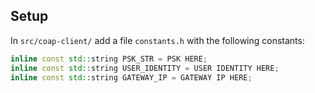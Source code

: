 ## Setup

In `src/coap-client/` add a file `constants.h` with the following constants:

```Cpp
inline const std::string PSK_STR = PSK HERE;
inline const std::string USER_IDENTITY = USER IDENTITY HERE;
inline const std::string GATEWAY_IP = GATEWAY IP HERE;
```
